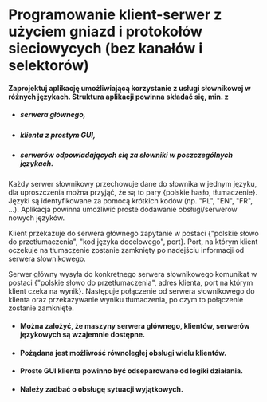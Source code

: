 # Programowanie klient-serwer z użyciem gniazd i protokołów sieciowycych (bez kanałów i  selektorów)



#### Zaprojektuj aplikację umożliwiającą korzystanie z usługi słownikowej w różnych językach. Struktura aplikacji powinna składać się, min. z

* ##### serwera głównego,

* ##### klienta z prostym GUI,

* ##### serwerów odpowiadających się za słowniki w poszczególnych językach.

Każdy serwer słownikowy przechowuje dane do słownika w jednym języku, dla uproszczenia można przyjąć, że są to pary {polskie hasło, tłumaczenie}. Języki są identyfikowane za pomocą krótkich kodów (np. "PL", "EN", "FR", ...). Aplikacja powinna umożliwić proste dodawanie obsługi/serwerów nowych języków.

Klient przekazuje do serwera głównego zapytanie w postaci {"polskie słowo do przetłumaczenia", "kod języka docelowego", port}. Port, na którym klient oczekuje na tłumaczenie zostanie zamknięty po nadejściu informacji od serwera słownikowego.

Serwer główny wysyła do konkretnego serwera słownikowego komunikat w postaci {"polskie słowo do przetłumaczenia", adres klienta, port na którym klient czeka na wynik}. Następuje połączenie od serwera słownikowego do klienta oraz przekazywanie wyniku tłumaczenia, po czym to połączenie zostanie zamknięte.

* #### Można założyć, że maszyny serwera głównego, klientów, serwerów językowych są wzajemnie dostępne.

* #### Pożądana jest możliwość równoległej obsługi wielu klientów.

* #### Proste GUI klienta powinno być odseparowane od logiki działania.

* #### Należy zadbać o obsługę sytuacji wyjątkowych.
